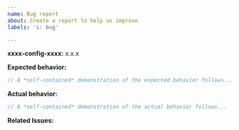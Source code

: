 ```yaml
---
name: Bug report
about: Create a report to help us improve
labels: 'i: bug'

---
```


**xxxx-config-xxxx:** x.x.x

**Expected behavior:**

```ts
// A *self-contained* demonstration of the expected behavior follows...
```

**Actual behavior:**

```ts
// A *self-contained* demonstration of the actual behavior follows...
```

**Related Issues:** <!-- Did you find other bugs that looked similar? -->
